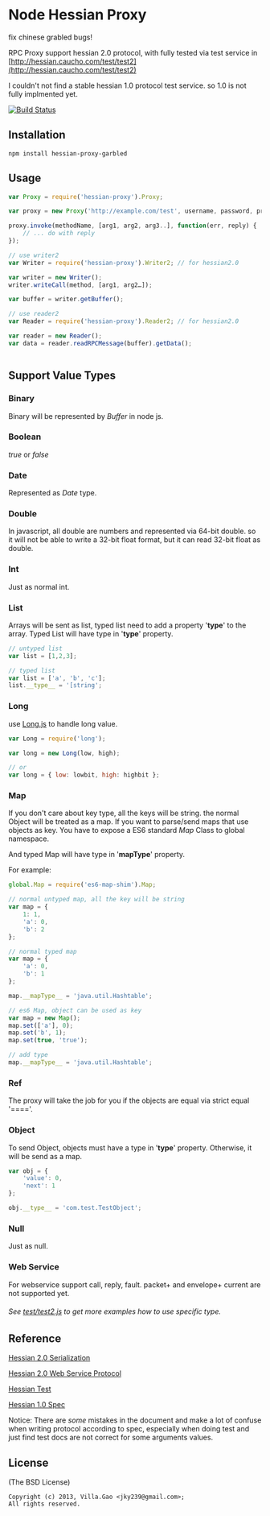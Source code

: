 # Node Hessian Proxy

fix chinese grabled bugs!

RPC Proxy support hessian 2.0 protocol, with fully tested via test service in [http://hessian.caucho.com/test/test2](http://hessian.caucho.com/test/test2)


I couldn't not find a stable hessian 1.0 protocol test service. so 1.0 is not fully implmented yet.


[![Build Status](https://travis-ci.org/villadora/node-hessian.png?branch=master)](https://travis-ci.org/villadora/node-hessian)

## Installation

    npm install hessian-proxy-garbled

## Usage

``` js
var Proxy = require('hessian-proxy').Proxy;

var proxy = new Proxy('http://example.com/test', username, password, proxy);

proxy.invoke(methodName, [arg1, arg2, arg3..], function(err, reply) {
    // ... do with reply
});

// use writer2
var Writer = require('hessian-proxy').Writer2; // for hessian2.0

var writer = new Writer();
writer.writeCall(method, [arg1, arg2…]);

var buffer = writer.getBuffer();

// use reader2
var Reader = require('hessian-proxy').Reader2; // for hessian2.0

var reader = new Reader();
var data = reader.readRPCMessage(buffer).getData();



```



## Support Value Types

### Binary

Binary will be represented by _Buffer_ in node js.

### Boolean

_true_ or _false_

### Date

Represented as _Date_ type.

### Double

In javascript, all double are numbers and represented via 64-bit double. so it will not be able to write a 32-bit float format, but it can read 32-bit float as double.


### Int

Just as normal int.

### List

Arrays will be sent as list, typed list need to add a property '__type__' to the array.
Typed List will have type in '__type__' property.

``` js
// untyped list
var list = [1,2,3];

// typed list
var list = ['a', 'b', 'c'];
list.__type__ = '[string';
```

### Long

use [Long.js](https://npmjs.org/package/long) to handle long value.

``` js
var Long = require('long');

var long = new Long(low, high);

// or 
var long = { low: lowbit, high: highbit };
```


### Map

If you don't care about key type, all the keys will be string. the normal Object will be treated as a map. If you want to parse/send maps that use objects as key. You have to expose a ES6 standard _Map_ Class to global namespace.

And typed Map will have type in '__mapType__' property.

For example:
```js
global.Map = require('es6-map-shim').Map;
```

```js
// normal untyped map, all the key will be string
var map = {  
	1: 1,
	'a': 0, 
	'b': 2
};

// normal typed map
var map = {  
    'a': 0, 
    'b': 1
};

map.__mapType__ = 'java.util.Hashtable';

// es6 Map, object can be used as key
var map = new Map();
map.set(['a'], 0);
map.set('b', 1);
map.set(true, 'true');

// add type
map.__mapType__ = 'java.util.Hashtable';

```

### Ref

The proxy will take the job for you if the objects are equal via strict equal '===='.


### Object

To send Object, objects must have a type in '__type__' property. Otherwise, it will be send as a map.

```js
var obj = {
    'value': 0,
    'next': 1
};

obj.__type__ = 'com.test.TestObject';

```

### Null

Just as null.


### Web Service

For webservice support call, reply, fault. packet+ and envelope+ current are not supported yet.


###### See _[test/test2.js](./test/test2.js)_ to get more examples how to use specific type.


## Reference

[Hessian 2.0 Serialization](http://hessian.caucho.com/doc/hessian-serialization.html)

[Hessian 2.0 Web Service Protocol](http://hessian.caucho.com/doc/hessian-ws.html)

[Hessian Test](http://javadoc4.caucho.com/com/caucho/hessian/test/TestHessian2.html)

[Hessian 1.0 Spec](http://hessian.caucho.com/doc/hessian-1.0-spec.xtp)

Notice: There are _some_ mistakes in the document and make a lot of confuse when writing protocol according to spec, especially when doing test and just find test docs are not correct for some arguments values.


## License

(The BSD License)

    Copyright (c) 2013, Villa.Gao <jky239@gmail.com>;
    All rights reserved.
